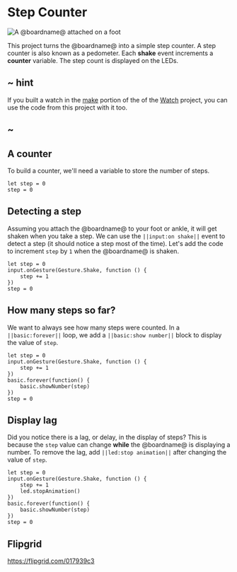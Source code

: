 # Step Counter

![A @boardname@ attached on a foot](/static/mb/projects/step-counter.png)

This project turns the @boardname@ into a simple step counter. A step counter is also known as a pedometer. Each **shake** event increments a **counter** variable. The step count is displayed on the LEDs.

## ~ hint

If you built a watch in the [make](/projects/watch/make) portion of the of the [Watch](/projects/watch) project, you can use the code from this project with it too.

## ~

## A counter

To build a counter, we'll need a variable to store the number of steps.

```blocks
let step = 0
step = 0
```

## Detecting a step

Assuming you attach the @boardname@ to your foot or ankle, it will get shaken  when you take a step. We can use the ``||input:on shake||`` event to detect a step (it should notice a step most of the time). Let's add the code to increment ``step`` by `1` when the @boardname@ is shaken.

```blocks
let step = 0
input.onGesture(Gesture.Shake, function () {
    step += 1
})
step = 0
```

## How many steps so far?

We want to always see how many steps were counted. In a ``||basic:forever||`` loop, we add a ``||basic:show number||`` block to display the value of ``step``.

```blocks
let step = 0
input.onGesture(Gesture.Shake, function () {
    step += 1
})
basic.forever(function() {
    basic.showNumber(step)
})
step = 0
```

## Display lag

Did you notice there is a lag, or delay, in the display of steps? This is because the ``step`` value can change **while** the @boardname@ is displaying a number. To remove the lag, add ``||led:stop animation||`` after changing the value of ``step``.

```blocks
let step = 0
input.onGesture(Gesture.Shake, function () {
    step += 1
    led.stopAnimation()
})
basic.forever(function() {
    basic.showNumber(step)
})
step = 0
```

## Flipgrid

https://flipgrid.com/017939c3